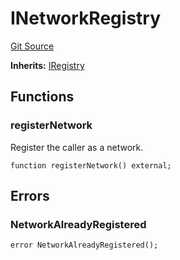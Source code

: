 # INetworkRegistry
[Git Source](https://github.com/symbioticfi/core/blob/34733e78ecb0c08640f857df155aa6d467dd9462/src/interfaces/INetworkRegistry.sol)

**Inherits:**
[IRegistry](/Users/andreikorokhov/symbiotic/core/docs/autogen/src/src/interfaces/common/IRegistry.sol/interface.IRegistry.md)


## Functions
### registerNetwork

Register the caller as a network.


```solidity
function registerNetwork() external;
```

## Errors
### NetworkAlreadyRegistered

```solidity
error NetworkAlreadyRegistered();
```

